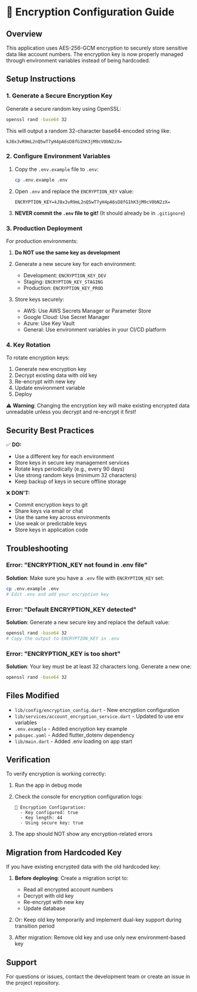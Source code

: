 # 🔐 Encryption Configuration Guide

## Overview

This application uses AES-256-GCM encryption to securely store sensitive data like account numbers. The encryption key is now properly managed through environment variables instead of being hardcoded.

## Setup Instructions

### 1. Generate a Secure Encryption Key

Generate a secure random key using OpenSSL:

```bash
openssl rand -base64 32
```

This will output a random 32-character base64-encoded string like:
```
kJ8x3vR9mL2nQ5wT7yH4pA6sD8fG1hK3jM9cV0bN2zX=
```

### 2. Configure Environment Variables

1. Copy the `.env.example` file to `.env`:
   ```bash
   cp .env.example .env
   ```

2. Open `.env` and replace the `ENCRYPTION_KEY` value:
   ```env
   ENCRYPTION_KEY=kJ8x3vR9mL2nQ5wT7yH4pA6sD8fG1hK3jM9cV0bN2zX=
   ```

3. **NEVER commit the `.env` file to git!** (It should already be in `.gitignore`)

### 3. Production Deployment

For production environments:

1. **Do NOT use the same key as development**
2. Generate a new secure key for each environment:
   - Development: `ENCRYPTION_KEY_DEV`
   - Staging: `ENCRYPTION_KEY_STAGING`
   - Production: `ENCRYPTION_KEY_PROD`

3. Store keys securely:
   - AWS: Use AWS Secrets Manager or Parameter Store
   - Google Cloud: Use Secret Manager
   - Azure: Use Key Vault
   - General: Use environment variables in your CI/CD platform

### 4. Key Rotation

To rotate encryption keys:

1. Generate new encryption key
2. Decrypt existing data with old key
3. Re-encrypt with new key
4. Update environment variable
5. Deploy

⚠️ **Warning**: Changing the encryption key will make existing encrypted data unreadable unless you decrypt and re-encrypt it first!

## Security Best Practices

✅ **DO:**
- Use a different key for each environment
- Store keys in secure key management services
- Rotate keys periodically (e.g., every 90 days)
- Use strong random keys (minimum 32 characters)
- Keep backup of keys in secure offline storage

❌ **DON'T:**
- Commit encryption keys to git
- Share keys via email or chat
- Use the same key across environments
- Use weak or predictable keys
- Store keys in application code

## Troubleshooting

### Error: "ENCRYPTION_KEY not found in .env file"

**Solution**: Make sure you have a `.env` file with `ENCRYPTION_KEY` set:
```bash
cp .env.example .env
# Edit .env and add your encryption key
```

### Error: "Default ENCRYPTION_KEY detected"

**Solution**: Generate a new secure key and replace the default value:
```bash
openssl rand -base64 32
# Copy the output to ENCRYPTION_KEY in .env
```

### Error: "ENCRYPTION_KEY is too short"

**Solution**: Your key must be at least 32 characters long. Generate a new one:
```bash
openssl rand -base64 32
```

## Files Modified

- `lib/config/encryption_config.dart` - New encryption configuration
- `lib/services/account_encryption_service.dart` - Updated to use env variables
- `.env.example` - Added encryption key example
- `pubspec.yaml` - Added flutter_dotenv dependency
- `lib/main.dart` - Added .env loading on app start

## Verification

To verify encryption is working correctly:

1. Run the app in debug mode
2. Check the console for encryption configuration logs:
   ```
   🔐 Encryption Configuration:
     - Key configured: true
     - Key length: 44
     - Using secure key: true
   ```

3. The app should NOT show any encryption-related errors

## Migration from Hardcoded Key

If you have existing encrypted data with the old hardcoded key:

1. **Before deploying**: Create a migration script to:
   - Read all encrypted account numbers
   - Decrypt with old key
   - Re-encrypt with new key
   - Update database

2. Or: Keep old key temporarily and implement dual-key support during transition period

3. After migration: Remove old key and use only new environment-based key

## Support

For questions or issues, contact the development team or create an issue in the project repository.
